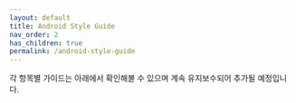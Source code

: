 ```yaml
---
layout: default
title: Android Style Guide
nav_order: 2
has_children: true
permalink: /android-style-guide
---
```


각 항목별 가이드는 아래에서 확인해볼 수 있으며 계속 유지보수되어 추가될 예정입니다.
